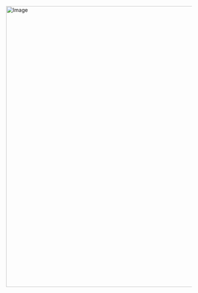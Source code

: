 <img width="1525" height="761" alt="Image" src="https://github.com/user-attachments/assets/e05f4322-1273-4b17-b313-53418391324c" />
